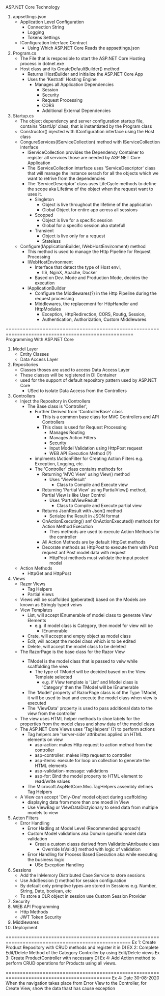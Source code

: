 ASP.NET Core Technology
1. appsettings.json
	- Application Level Configuration
		- Connection String
		- Logging
		- Tokens Settings
	- IConfiguration Interface Contract
		- Using Which ASP.NET Core Reads the appsettings.json 
2. Program.cs
	- The File that is responsible to start the ASP.NET Core Hosting process in dotnet.exe
	- Host class and its CreateDefaultBuilder() method
		- Returns IHostBuilder and initialize the ASP.NET Core App
		- Uses the 'Kestratl' Hosting Engine
			- Manages all Application Dependencies
				- Session
				- Security
				- Request Processing
				- CORS
				- Additional External Dependencies
3. Startup.cs
	- The object dependency and server configuration startup file, contains 'StartUp' class, that is 
		instantiated by the Program class
	- Constructor() injected with IConfiguration interface using the Host class 
	- CongureServices(IServiceCollection) method with IServiceCollection interface
		- IServiceCollection provides the Dependency Container to register all services those are
			needed by ASP.NET Core Application
		- The IServiceCollection interface uses 'ServiceDescriptor' class that will manage 
				the instance serach for all the objects which we want to retrive from the dependencies 
		- The 'ServiceDescriptor' class uses LifeCycle methods to define the scope aka Lifetime of
			the object when the request want to uses it.
			- Singleton
				- Object is live throughout the lifetime of the application
				- Global Object for entire app across all sessions
			- Scopped
				- Object is live for a specific session
				- Global for a specific session aka statefull
			- Transient
				- Object is live only for a request
				- Stateless
	- Configure(IApplicationBuilder, IWebHostEnvironment) method
		- This method is used to manage the Http Pipeline for Request Processing
		- IWebHostEnvironment
			- Interface that detect the type of Host envi,
				- IIS, NginX, Apache, Docker
			- Based on Dev. Mode and Production Mode, decides the execution
		- IApplicationBuilder
			- Configure the Middlewares(?) in the Http Pipeline during the request processing
			- Middlewares, the replacement for HttpHandler and HttpModules
				- Exception, HttpRedirection, CORS, Routig, Session, 
				- Authentication, Authorization, Custom Middlewares

===================================================================================================
Programming With ASP.NET Core
1. Model Layer
	- Entity Classes
	- Data Access Layer
2. Repositories
	- Classes thoses are used to access Data Access Layer
	- These classes will be registered in DI Container
	- used for the support of default repository pattern used by ASP.NET Core
		- USed to isolate Data Access from the Controllers
3. Controllers
	- Inject the Repository in Controllers
		- The Base class is 'Controller', 
			- Further Derived from 'ControllerBase' class
				- This is a common base class for MVC Controllers and API Controllers
				- This class is used for Request Processing
					- Manages Routing
					- Manages Action Filters
					- Security
					- Input Model Validation using HttpPost request  
					- WEB API Execution Method (?)
			- implments IActionFilter for Creating Action Filters e.g. Exception, Logging, etc.
			- The 'Controller' class contains methods for
				- Returning 'MVC View' using View() method
					- Uses 'ViewResult'
						- Class to Compile and Execute view
				- Returning 'Partial View' using PartialView() method, Partial View is like User Control
					- Uses 'PartialViewResult'
						- Class to Compile and Execute partial view
				- Returns JsonResult with Json() method
					- Serialze the Result in JSON format
				- OnActionExecuting() anf OnActionExecuted() methods for Action Method Execution
					- Thes methods are used to execute Action Methods for the controller
				- All Action Methods are by default HttpGet methods
				- Decorate methods as HttpPost to execute them with Post request anf Post model data 
					with request
					- HttpPost methods must validate the input posted model 
	- Action Methods
		- HttpGet and HttpPost
4. Views
	- Razor Views
		- Tag Helpers
		- Partial Views
	- Views will be scaffolded (geberated) based on the Models are known as Stringly typed veiws 
	- View Templates
		- List, will accept IEnumerable of model class to generate View Elements
			- e.g. if model class is Category, then model for view will be
				- IEnumerable<Category>
		- Crate, will accept and empty object as model class
		- Edit, will accept the model class which is to be edited
		- Delete, will accept the   model class to be deleted
	- The RazorPage<TModel> is the base class for the Razor View
		- TModel is the model class that is passed to veiw while scaffolding the view
			- The type of TModel will be decided based on the View Template selected
				- e.g. if View template is 'List' and Model class is 'Category' then
					the TModel will be IEnumerable<Category>
		- The 'Model' property of RazorPage<TModel> class is of the Type TModel, it will be used 
			to load and execute the model class when view is executed
		- The 'ViewData' property is used to pass additional data to the view from the controller
	- The view uses HTML helper methods to shoe labels for the properties from the model class and 
		 show data of the model class
	- The ASP.NET Core Views uses 'TagHelpers' (?) to perform actions
		- Tag helpers are 'server-side' attributes applied on HTML elements on view
			- asp-action: makes Http request to action method from the controller
			- asp-controller: makes Http request to controller
			- asp-items: execute for loop on collection to generate the HTML elements
			- asp-validation-message: validations
			- asp-for: Bind the model property to HTML element to read/write values
		- The Microsoft.AspNetCore.Mvc.TagHelpers assembly defines Tag Helpers
	- A View can accept 'Only-One' model object during scaffolding
		- displaying data from more than one moedl in View
		- Use ViewBag or ViewDataDictyionary to send data from multiple models to view
5. Acton Filters
	- Error Handling
		- Error Hadling at Model Level (Recommended approach)
		- Custom Model validations aka Domain specific model data validation
			- Creat a custom classs derived from ValidationAttribuete class
				- Override IsValid() method with logic of validation
		- Error Handling for Process Based Execution aka while executing the business logic
			- USe Exception Handling
6. Sessions
	- Add the InMemory Distributed Case Service to store sessions
	- Use AddSession () method for session configuration
	- By default only primptive types are stored in Sessions e.g. Number, String, Date, boolean, etc
	- To store a CLR object in session use Custom Session Provider
7. Security
8. WEB API Programming
	- Http Methods
	- JWT Token Security
9. Middlewares
10. Deployment


==================================================================================================
Ex 1: Create Product Repository with CRUD methods and register it in DI
EX 2: Complete Edit/Delete Method of the Category Controller by using Edit/Delete views
Ex 3: Create ProductController with necessary DI
Ex 4: Add Action method to perform CRUD operations for Products using all views.


===========================================================================================
Ex 4: Date 30-08-2020
When the navigation takes place from Error View to the Controller, for Create View, 
show the data thast has cause exception